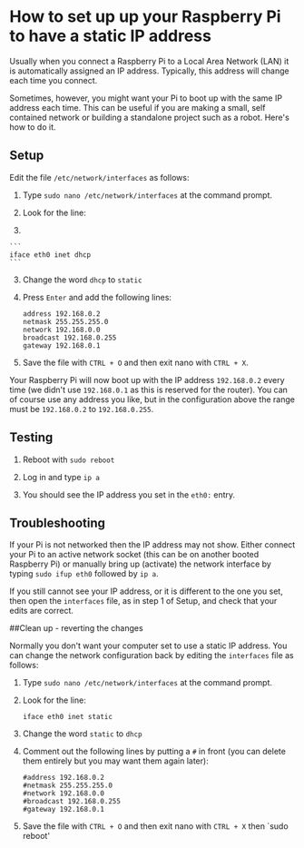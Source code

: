 # How to set up up your Raspberry Pi to have a static IP address

Usually when you connect a Raspberry Pi to a Local Area Network (LAN) it is automatically assigned an IP address. Typically, this address will change each time you connect.

 Sometimes, however, you might want your Pi to boot up with the same IP address each time. This can be useful if you are making a small, self contained network or building a standalone project such as a robot. Here's how to do it.

## Setup

Edit the file `/etc/network/interfaces` as follows: 

1. Type `sudo nano /etc/network/interfaces` at the command prompt.

2. Look for the line:

3. 

    ```
    iface eth0 inet dhcp
    ```

3. Change the word `dhcp` to `static`

4. Press `Enter` and add the following lines:

    ```
    address 192.168.0.2
    netmask 255.255.255.0
    network 192.168.0.0
    broadcast 192.168.0.255
    gateway 192.168.0.1
    ```

5. Save the file with `CTRL + O` and then exit nano with `CTRL + X`.

Your Raspberry Pi will now boot up with the IP address `192.168.0.2` every time (we didn't use `192.168.0.1` as this is reserved for the router). You can of course use any address you like, but in the configuration above the range must be `192.168.0.2` to `192.168.0.255`.

## Testing

1. Reboot with `sudo reboot`

2. Log in and type `ip a`

3. You should see the IP address you set in the `eth0:` entry.

## Troubleshooting

If your Pi is not networked then the IP address may not show. Either connect your Pi to an active network socket (this can be on another booted Raspberry Pi) or manually bring up (activate) the network interface by typing `sudo ifup eth0` followed by `ip a`.

If you still cannot see your IP address, or it is different to the one you set, then open the `interfaces` file, as in step 1 of Setup, and check that your edits are correct.

##Clean up - reverting the changes

Normally you don't want your computer set to use a static IP address. You can change the network configuration back by editing the `interfaces` file as follows:

1. Type `sudo nano /etc/network/interfaces` at the command prompt.

2. Look for the line:


    ```
    iface eth0 inet static
    ```

3. Change the word `static` to `dhcp`

4. Comment out the following lines by putting a `#` in front (you can delete them entirely but you may want them again later):

    ```
    #address 192.168.0.2
    #netmask 255.255.255.0
    #network 192.168.0.0
    #broadcast 192.168.0.255
    #gateway 192.168.0.1
    ```
5. Save the file with `CTRL + O` and then exit nano with `CTRL + X` then `sudo reboot'
